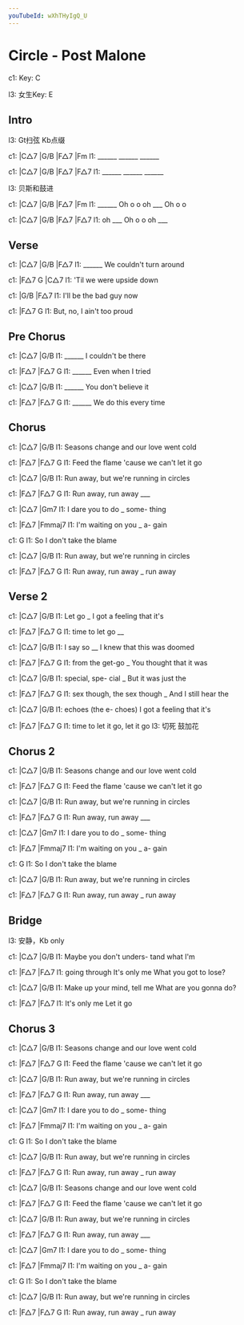 ```yaml
---
youTubeId: wXhTHyIgQ_U
---
```


# Circle - Post Malone

c1: Key: C

l3: 女生Key: E

## Intro

l3: Gt扫弦 Kb点缀

c1: |C△7   |G/B   |F△7   |Fm
l1:  ______ ______ ______

c1: |C△7   |G/B   |F△7   |F△7
l1:  ______ ______ ______

l3: 贝斯和鼓进

c1: |C△7   |G/B   |F△7   |Fm
l1:  ______ Oh o o oh ___ Oh o o

c1: |C△7   |G/B   |F△7   |F△7
l1:  oh ___ Oh o o oh ___

## Verse

c1: |C△7   |G/B                |F△7
l1:  ______    We couldn't turn around

c1: |F△7          G          |C△7
l1:  'Til we were upside down

c1: |G/B                   |F△7
l1:     I'll be the bad guy now

c1: |F△7           G
l1:     But, no, I ain't too proud

## Pre Chorus

c1: |C△7   |G/B
l1:  ______    I couldn't be there

c1: |F△7   |F△7          G
l1:  ______    Even when I tried

c1: |C△7   |G/B
l1:  ______    You don't believe it

c1: |F△7   |F△7           G
l1:  ______    We do this every time

## Chorus

c1: |C△7                      |G/B
l1:     Seasons change and our love went cold

c1: |F△7                        |F△7          G
l1:     Feed the flame 'cause we can't let it go

c1: |C△7                   |G/B
l1:     Run away, but we're running in circles

c1: |F△7             |F△7     G
l1:     Run away, run away ___

c1:              |C△7       |Gm7
l1: I dare you to do _ some- thing

c1:               |F△7     |Fmmaj7
l1: I'm waiting on you _ a- gain

c1:            G
l1: So I don't take the blame

c1: |C△7                   |G/B
l1:     Run away, but we're running in circles

c1: |F△7             |F△7    G
l1:     Run away, run away _ run away

## Verse 2

c1: |C△7      |G/B
l1:  Let go _  I got a feeling that it's

c1: |F△7            |F△7   G
l1:  time to let go     __

c1:  |C△7      |G/B
l1: I say so __   I knew that this was doomed

c1: |F△7            |F△7      G
l1:  from the get-go    _ You thought that it was

c1:  |C△7          |G/B
l1:   special, spe- cial _ But it was just the

c1: |F△7                |F△7          G
l1:  sex though, the sex though _ And I still hear the

c1:  |C△7           |G/B
l1:   echoes (the e- choes) I got a feeling that it's

c1: |F△7                |F△7          G
l1:  time to let it go,  let it go
l3:                      切死         鼓加花

## Chorus 2

c1: |C△7                      |G/B
l1:     Seasons change and our love went cold

c1: |F△7                        |F△7          G
l1:     Feed the flame 'cause we can't let it go

c1: |C△7                   |G/B
l1:     Run away, but we're running in circles

c1: |F△7             |F△7     G
l1:     Run away, run away ___

c1:              |C△7       |Gm7
l1: I dare you to do _ some- thing

c1:               |F△7     |Fmmaj7
l1: I'm waiting on you _ a- gain

c1:            G
l1: So I don't take the blame

c1: |C△7                   |G/B
l1:     Run away, but we're running in circles

c1: |F△7             |F△7    G
l1:     Run away, run away _ run away

## Bridge

l3: 安静，Kb only

c1: |C△7                        |G/B
l1:      Maybe you don't unders- tand what I'm

c1:              |F△7             |F△7
l1: going through    It's only me   What you got to lose?

c1: |C△7                       |G/B
l1:  Make up your mind, tell me What are you gonna do?

c1: |F△7             |F△7
l1:     It's only me     Let it go

## Chorus 3

c1: |C△7                      |G/B
l1:     Seasons change and our love went cold

c1: |F△7                        |F△7          G
l1:     Feed the flame 'cause we can't let it go

c1: |C△7                   |G/B
l1:     Run away, but we're running in circles

c1: |F△7             |F△7     G
l1:     Run away, run away ___

c1:              |C△7       |Gm7
l1: I dare you to do _ some- thing

c1:               |F△7     |Fmmaj7
l1: I'm waiting on you _ a- gain

c1:            G
l1: So I don't take the blame

c1: |C△7                   |G/B
l1:     Run away, but we're running in circles

c1: |F△7             |F△7    G
l1:     Run away, run away _ run away

c1: |C△7                      |G/B
l1:     Seasons change and our love went cold

c1: |F△7                        |F△7          G
l1:     Feed the flame 'cause we can't let it go

c1: |C△7                   |G/B
l1:     Run away, but we're running in circles

c1: |F△7             |F△7     G
l1:     Run away, run away ___

c1:              |C△7       |Gm7
l1: I dare you to do _ some- thing

c1:               |F△7     |Fmmaj7
l1: I'm waiting on you _ a- gain

c1:            G
l1: So I don't take the blame

c1: |C△7                   |G/B
l1:     Run away, but we're running in circles

c1: |F△7             |F△7    G
l1:     Run away, run away _ run away
